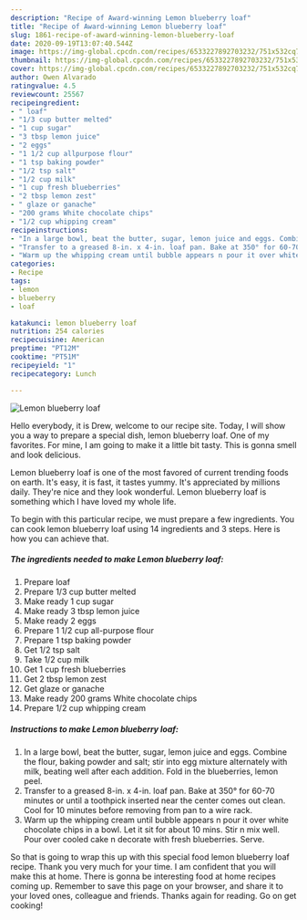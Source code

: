 ```yaml
---
description: "Recipe of Award-winning Lemon blueberry loaf"
title: "Recipe of Award-winning Lemon blueberry loaf"
slug: 1861-recipe-of-award-winning-lemon-blueberry-loaf
date: 2020-09-19T13:07:40.544Z
image: https://img-global.cpcdn.com/recipes/6533227892703232/751x532cq70/lemon-blueberry-loaf-recipe-main-photo.jpg
thumbnail: https://img-global.cpcdn.com/recipes/6533227892703232/751x532cq70/lemon-blueberry-loaf-recipe-main-photo.jpg
cover: https://img-global.cpcdn.com/recipes/6533227892703232/751x532cq70/lemon-blueberry-loaf-recipe-main-photo.jpg
author: Owen Alvarado
ratingvalue: 4.5
reviewcount: 25567
recipeingredient:
- " loaf"
- "1/3 cup butter melted"
- "1 cup sugar"
- "3 tbsp lemon juice"
- "2 eggs"
- "1 1/2 cup allpurpose flour"
- "1 tsp baking powder"
- "1/2 tsp salt"
- "1/2 cup milk"
- "1 cup fresh blueberries"
- "2 tbsp lemon zest"
- " glaze or ganache"
- "200 grams White chocolate chips"
- "1/2 cup whipping cream"
recipeinstructions:
- "In a large bowl, beat the butter, sugar, lemon juice and eggs. Combine the flour, baking powder and salt; stir into egg mixture alternately with milk, beating well after each addition. Fold in the blueberries, lemon peel."
- "Transfer to a greased 8-in. x 4-in. loaf pan. Bake at 350° for 60-70 minutes or until a toothpick inserted near the center comes out clean. Cool for 10 minutes before removing from pan to a wire rack."
- "Warm up the whipping cream until bubble appears n pour it over white chocolate chips in a bowl. Let it sit for about 10 mins. Stir n mix well. Pour over cooled cake n decorate with fresh blueberries. Serve."
categories:
- Recipe
tags:
- lemon
- blueberry
- loaf

katakunci: lemon blueberry loaf 
nutrition: 254 calories
recipecuisine: American
preptime: "PT12M"
cooktime: "PT51M"
recipeyield: "1"
recipecategory: Lunch

---
```



![Lemon blueberry loaf](https://img-global.cpcdn.com/recipes/6533227892703232/751x532cq70/lemon-blueberry-loaf-recipe-main-photo.jpg)

Hello everybody, it is Drew, welcome to our recipe site. Today, I will show you a way to prepare a special dish, lemon blueberry loaf. One of my favorites. For mine, I am going to make it a little bit tasty. This is gonna smell and look delicious.

Lemon blueberry loaf is one of the most favored of current trending foods on earth. It's easy, it is fast, it tastes yummy. It's appreciated by millions daily. They're nice and they look wonderful. Lemon blueberry loaf is something which I have loved my whole life.




To begin with this particular recipe, we must prepare a few ingredients. You can cook lemon blueberry loaf using 14 ingredients and 3 steps. Here is how you can achieve that.

<!--inarticleads1-->

##### The ingredients needed to make Lemon blueberry loaf:

1. Prepare  loaf
1. Prepare 1/3 cup butter melted
1. Make ready 1 cup sugar
1. Make ready 3 tbsp lemon juice
1. Make ready 2 eggs
1. Prepare 1 1/2 cup all-purpose flour
1. Prepare 1 tsp baking powder
1. Get 1/2 tsp salt
1. Take 1/2 cup milk
1. Get 1 cup fresh blueberries
1. Get 2 tbsp lemon zest
1. Get  glaze or ganache
1. Make ready 200 grams White chocolate chips
1. Prepare 1/2 cup whipping cream




<!--inarticleads2-->

##### Instructions to make Lemon blueberry loaf:

1. In a large bowl, beat the butter, sugar, lemon juice and eggs. Combine the flour, baking powder and salt; stir into egg mixture alternately with milk, beating well after each addition. Fold in the blueberries, lemon peel.
1. Transfer to a greased 8-in. x 4-in. loaf pan. Bake at 350° for 60-70 minutes or until a toothpick inserted near the center comes out clean. Cool for 10 minutes before removing from pan to a wire rack.
1. Warm up the whipping cream until bubble appears n pour it over white chocolate chips in a bowl. Let it sit for about 10 mins. Stir n mix well. Pour over cooled cake n decorate with fresh blueberries. Serve.




So that is going to wrap this up with this special food lemon blueberry loaf recipe. Thank you very much for your time. I am confident that you will make this at home. There is gonna be interesting food at home recipes coming up. Remember to save this page on your browser, and share it to your loved ones, colleague and friends. Thanks again for reading. Go on get cooking!
